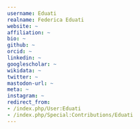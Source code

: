 ```yaml
---
username: Eduati
realname: Federica Eduati
website: ~
affiliation: ~
bio: ~
github: ~
orcid: ~
linkedin: ~
googlescholar: ~
wikidata: ~
twitter: ~
mastodon-url: ~
meta: ~
instagram: ~
redirect_from:
- /index.php/User:Eduati
- /index.php/Special:Contributions/Eduati
---
```

